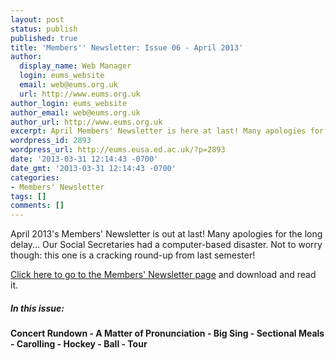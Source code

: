 ```yaml
---
layout: post
status: publish
published: true
title: 'Members'' Newsletter: Issue 06 - April 2013'
author:
  display_name: Web Manager
  login: eums_website
  email: web@eums.org.uk
  url: http://www.eums.org.uk
author_login: eums_website
author_email: web@eums.org.uk
author_url: http://www.eums.org.uk
excerpt: April Members' Newsletter is here at last! Many apologies for the delay...
wordpress_id: 2893
wordpress_url: http://eums.eusa.ed.ac.uk/?p=2893
date: '2013-03-31 12:14:43 -0700'
date_gmt: '2013-03-31 12:14:43 -0700'
categories:
- Members' Newsletter
tags: []
comments: []
---
```

<p>April 2013's Members' Newsletter is out at last! Many apologies for the long delay... Our Social Secretaries had a computer-based disaster. Not to worry though: this one is a cracking round-up from last semester!</p>
<p><a title="Members' Newsletter" href="http://eums.eusa.ed.ac.uk/society/membership/newsletter/">Click here to go to the Members' Newsletter page</a> and download and read it.</p>
<h5>In this issue:</h5></p>
<h4>Concert Rundown - A Matter of Pronunciation - Big Sing - Sectional Meals - Carolling - Hockey - Ball - Tour</h4></p>
